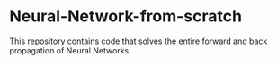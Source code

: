 # Neural-Network-from-scratch
This repository contains code that solves the entire forward and back propagation of Neural Networks.
